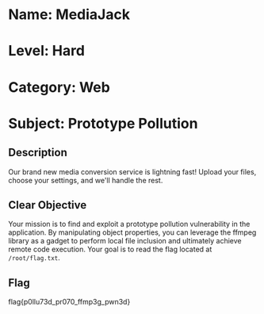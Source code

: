 # Name: MediaJack
# Level: Hard
# Category: Web
# Subject: Prototype Pollution

## Description

Our brand new media conversion service is lightning fast! Upload your files, choose your settings, and we'll handle the rest.

## Clear Objective

Your mission is to find and exploit a prototype pollution vulnerability in the application. By manipulating object properties, you can leverage the ffmpeg library as a gadget to perform local file inclusion and ultimately achieve remote code execution. Your goal is to read the flag located at `/root/flag.txt`.

## Flag
flag{p0llu73d_pr070_ffmp3g_pwn3d}